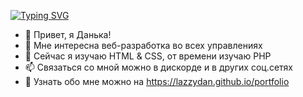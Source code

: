 [![Typing SVG](https://readme-typing-svg.herokuapp.com?color=%2336BCF7&lines=Изучаю+новые+технолоджис+:3)](https://git.io/typing-svg)

- 👋 Привет, я Данька!
- 👀 Мне интересна веб-разработка во всех управлениях
- 🌱 Сейчас я изучаю HTML & CSS, от времени изучаю PHP
- 📫 Связаться со мной можно в дискорде и в других соц.сетях
- 🎩 Узнать обо мне можно на https://lazzydan.github.io/portfolio

<!---
LazzyDan/LazzyDan is a ✨ special ✨ repository because its `README.md` (this file) appears on your GitHub profile.
You can click the Preview link to take a look at your changes.
--->
